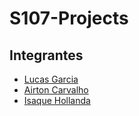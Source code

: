 # S107-Projects

## Integrantes
- [Lucas Garcia](https://github.com/lrgsouza)
- [Airton Carvalho](https://github.com/oairton)
- [Isaque Hollanda](https://github.com/Isaquehg)